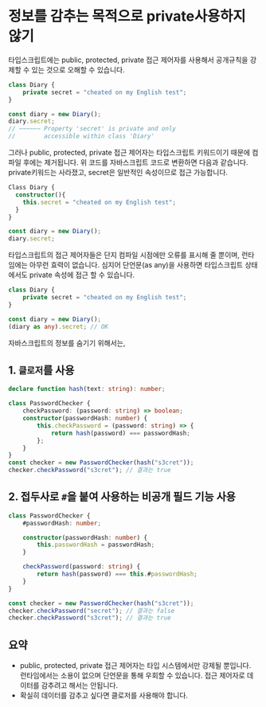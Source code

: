 # 정보를 감추는 목적으로 private사용하지 않기

타입스크립트에는 public, protected, private 접근 제어자를 사용해서 공개규칙을 강제할 수 있는 것으로 오해할 수 있습니다.

```ts
class Diary {
	private secret = "cheated on my English test";
}

const diary = new Diary();
diary.secret;
// ~~~~~~ Property 'secret' is private and only
//        accessible within class 'Diary'
```

그러나 public, protected, private 접근 제어자는 타입스크립트 키워드이기 때문에 컴파일 후에는 제거됩니다. 위 코드를 자바스크립트 코드로 변환하면 다음과 같습니다.
private키워드는 사라졌고, secret은 일반적인 속성이므로 접근 가능합니다.

```ts
Class Diary {
  constructor(){
    this.secret = "cheated on my English test";
  }
}

const diary = new Diary();
diary.secret;
```

타입스크립트의 접근 제어자들은 단지 컴파일 시점에만 오류를 표시해 줄 뿐이며, 런타임에는 아무런 효력이 없습니다.
심지어 단언문(as any)을 사용하면 타입스크립트 상태에서도 private 속성에 접근 할 수 있습니다.

```ts
class Diary {
	private secret = "cheated on my English test";
}

const diary = new Diary();
(diary as any).secret; // OK
```

자바스크립트의 정보를 숨기기 위해서는,

## 1. `클로저`를 사용

```ts
declare function hash(text: string): number;

class PasswordChecker {
	checkPassword: (password: string) => boolean;
	constructor(passwordHash: number) {
		this.checkPassword = (password: string) => {
			return hash(password) === passwordHash;
		};
	}
}
const checker = new PasswordChecker(hash("s3cret"));
checker.checkPassword("s3cret"); // 결과는 true
```

## 2. 접두사로 `#`을 붙여 사용하는 비공개 필드 기능 사용

```ts
class PasswordChecker {
	#passwordHash: number;

	constructor(passwordHash: number) {
		this.passwordHash = passwordHash;
	}

	checkPassword(password: string) {
		return hash(password) === this.#passwordHash;
	}
}

const checker = new PasswordChecker(hash("s3cret"));
checker.checkPassword("secret"); // 결과는 false
checker.checkPassword("s3cret"); // 결과는 true
```

## 요약

- public, protected, private 접근 제어자는 타입 시스템에서만 강제될 뿐입니다. 런타임에서는 소용이 없으며 단언문을 통해 우회할 수 있습니다. 접근 제어자로 데이터를 감추려고 해서는 안됩니다.
- 확실히 데이터를 감추고 싶다면 클로저를 사용해야 합니다.

